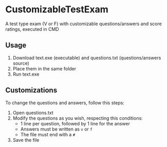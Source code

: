 # CustomizableTestExam
A test type exam (V or F)  with customizable questions/answers and score ratings, executed in CMD

## Usage

1. Download text.exe (executable) and questions.txt (questions/answers source) 
2. Place them in the same folder
3. Run text.exe

## Customizations
To change the questions and answers, follow this steps:
1. Open questions.txt
2. Modify the questions as you wish, respecting this conditions:
   * 1 line per question, followed by 1 line for the answer
   - Answers must be written as `v` or `f`
   - The file must end with a `#`
3. Save the file  

